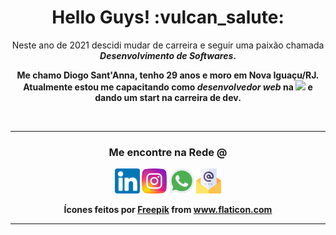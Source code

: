 <h1 align="center">Hello Guys! :vulcan_salute:</h1>

<p align="center">Neste ano de 2021 descidi mudar de carreira e seguir uma paixão chamada <strong><em>Desenvolvimento de Softwares</em><strong/>.</p>
<p align="center">
  Me chamo <strong>Diogo Sant'Anna</strong>, tenho 29 anos e moro em Nova Iguaçu/RJ.
  <br>
  Atualmente estou me capacitando como <i>desenvolvedor web</i> na  <a background="black" href="https://www.betrybe.com/"><img src="https://uploads-ssl.webflow.com/5fba98ad987231cf0efa3d58/5fba9c9a93a2e77624258d49_Logo.svg" width="50px"/></a> e dando um start na carreira de dev.
</p>
</br>
<hr>
<h3 align="center">Me encontre na Rede <b>@</b></h3>
<p align="center">
  <a href="https://www.linkedin.com/in/diogo-santanna/" target="_blank"><img src="linkedin.png" width="40px"/></a>
  <a href="https://www.instagram.com/diiiisantanna/" target="_blank"><img src="instagram.png" width="40px"/></a>
  <a href="https://api.whatsapp.com/send?phone=5521991488742" target="_blank"><img src="whatsapp.png" width="40px"/></a>
  <a href="diogo.santanna@outlook.com.br" target="_blank"><img src="marketing-de-email.png" width="40px"/></a>
</p>
<p align="center">Ícones feitos por <a href="https://www.freepik.com" title="Freepik">Freepik</a> from <a href="https://www.flaticon.com/br/" title="Flaticon">www.flaticon.com</a></p>
<hr>
